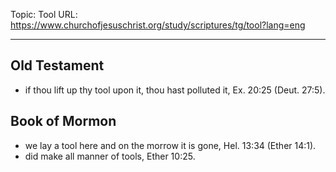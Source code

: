 Topic: Tool
URL: https://www.churchofjesuschrist.org/study/scriptures/tg/tool?lang=eng

---

## Old Testament

- if thou lift up thy tool upon it, thou hast polluted it, Ex. 20:25 (Deut. 27:5).

## Book of Mormon

- we lay a tool here and on the morrow it is gone, Hel. 13:34 (Ether 14:1).
- did make all manner of tools, Ether 10:25.

